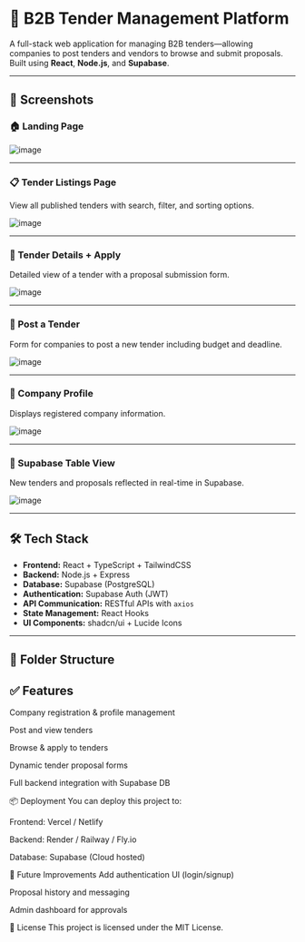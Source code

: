 # 🚀 B2B Tender Management Platform

A full-stack web application for managing B2B tenders—allowing companies to post tenders and vendors to browse and submit proposals. Built using **React**, **Node.js**, and **Supabase**.

---

## 📸 Screenshots

### 🏠 Landing Page

![image](https://github.com/user-attachments/assets/0dc7625f-7ca2-4bc7-8311-61e2e7786222)

---

### 📋 Tender Listings Page

View all published tenders with search, filter, and sorting options.

![image](https://github.com/user-attachments/assets/ecd997d9-b7f0-4644-8d92-c35ba4e0b203)

---

### 📄 Tender Details + Apply

Detailed view of a tender with a proposal submission form.

![image](https://github.com/user-attachments/assets/0699418e-46f6-4b5c-977d-6643b2d7cb08)

---

### 📝 Post a Tender

Form for companies to post a new tender including budget and deadline.

![image](https://github.com/user-attachments/assets/599538e6-3100-4e9d-b811-d173a8aa2ff3)

---

### 🏢 Company Profile

Displays registered company information.

![image](https://github.com/user-attachments/assets/4e8e158a-0dc7-463e-b7d9-52a68a0d814d)

---

### 💾 Supabase Table View

New tenders and proposals reflected in real-time in Supabase.

![image](https://github.com/user-attachments/assets/77ba48ac-20c8-41e4-bb87-9fe7fea5de7f)

---

## 🛠️ Tech Stack

- **Frontend:** React + TypeScript + TailwindCSS
- **Backend:** Node.js + Express
- **Database:** Supabase (PostgreSQL)
- **Authentication:** Supabase Auth (JWT)
- **API Communication:** RESTful APIs with `axios`
- **State Management:** React Hooks
- **UI Components:** shadcn/ui + Lucide Icons

---

## 📁 Folder Structure


## ✅ Features
Company registration & profile management

Post and view tenders

Browse & apply to tenders

Dynamic tender proposal forms

Full backend integration with Supabase DB


📦 Deployment
You can deploy this project to:

Frontend: Vercel / Netlify

Backend: Render / Railway / Fly.io

Database: Supabase (Cloud hosted)



🧠 Future Improvements
Add authentication UI (login/signup)

Proposal history and messaging

Admin dashboard for approvals


📄 License
This project is licensed under the MIT License.




















